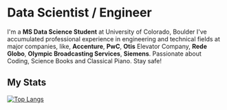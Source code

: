# Data Scientist / Engineer 
I'm a **MS Data Science Student** at University of Colorado, Boulder
I've accumulated professional experience in engineering and technical fields at major companies, like, **Accenture**, **PwC**, **Otis** Elevator Company, **Rede Globo**, **Olympic Broadcasting Services**, **Siemens**.
Passionate about Coding, Science Books and Classical Piano.
Stay safe!



## My Stats
[![Top Langs](https://github-readme-stats.vercel.app/api/top-langs/?username=thales-gomes&layout=compact)](https://github.com/anuraghazra/github-readme-stats)
